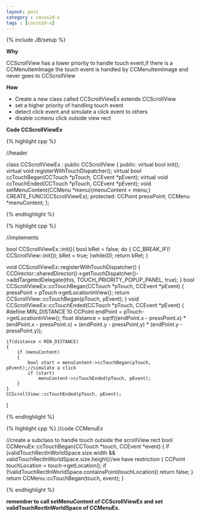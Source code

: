 ```yaml
---
layout: post
category : cocos2d-x
tags : [cocos2d-x]
---
```

{% include JB/setup %}

**Why**

CCScrollView has a lower priority to handle touch event,if there is a CCMenuItemImage the touch event is handled by CCMenuItemImage and never goes to CCScrollView

**How**

- Create a new class called CCScrollViewEx extends CCScrollView
- set a higher priority of handling touch event
- detect click event and simulate a click event to others
- disable ccmenu click outside view rect

**Code  CCScrollViewEx**

{% highlight cpp %}

//header

class CCScrollViewEx : public CCScrollView
{
public:
	virtual bool init();
	virtual void registerWithTouchDispatcher();
	virtual bool ccTouchBegan(CCTouch *pTouch, CCEvent *pEvent);
	virtual void ccTouchEnded(CCTouch *pTouch, CCEvent *pEvent);
	void setMenuContent(CCMenu *menu){menuContent = menu;}
	CREATE_FUNC(CCScrollViewEx);
protected:
	CCPoint pressPoint;
	CCMenu *menuContent;
};

{% endhighlight %}

{% highlight cpp %}

//implements

bool CCScrollViewEx::init(){
bool bRet = false;
do
{
	CC_BREAK_IF(! CCScrollView::init());
		bRet = true;
	}while(0);
	return bRet;
}

void CCScrollViewEx::registerWithTouchDispatcher()
{
	CCDirector::sharedDirector()->getTouchDispatcher()->addTargetedDelegate(this, TOUCH_PRIORITY_POPUP_PANEL, true);
}
bool CCScrollViewEx::ccTouchBegan(CCTouch *pTouch, CCEvent *pEvent)
{
	pressPoint = pTouch->getLocationInView();
	return CCScrollView::ccTouchBegan(pTouch, pEvent);
}
void CCScrollViewEx::ccTouchEnded(CCTouch *pTouch, CCEvent *pEvent)
{
	#define MIN_DISTANCE 10
	CCPoint endPoint = pTouch->getLocationInView();
	float distance = sqrtf((endPoint.x - pressPoint.x) * (endPoint.x - pressPoint.x) + (endPoint.y - pressPoint.y) * (endPoint.y - pressPoint.y));

	if(distance < MIN_DISTANCE)
	{
		if (menuContent)
		{
			bool start = menuContent->ccTouchBegan(pTouch, pEvent);//simulate a click
			if (start)
				menuContent->ccTouchEnded(pTouch, pEvent);
		}
	}
	CCScrollView::ccTouchEnded(pTouch, pEvent);
}

{% endhighlight %}

{% highlight cpp %}
//code CCMenuEx

//create a subclass to handle touch outside the scrollView rect
bool CCMenuEx::ccTouchBegan(CCTouch *touch, CCEvent *event)
{
	if (validTouchRectInWorldSpace.size.width && validTouchRectInWorldSpace.size.height)//we have restriction
	{
		CCPoint touchLocation = touch->getLocation();
		if (!validTouchRectInWorldSpace.containsPoint(touchLocation))
			return false;
	}
	return CCMenu::ccTouchBegan(touch, event);
}

{% endhighlight %}

**remember to call setMenuContent of CCScrollViewEx and set validTouchRectInWorldSpace of CCMenuEx.**

